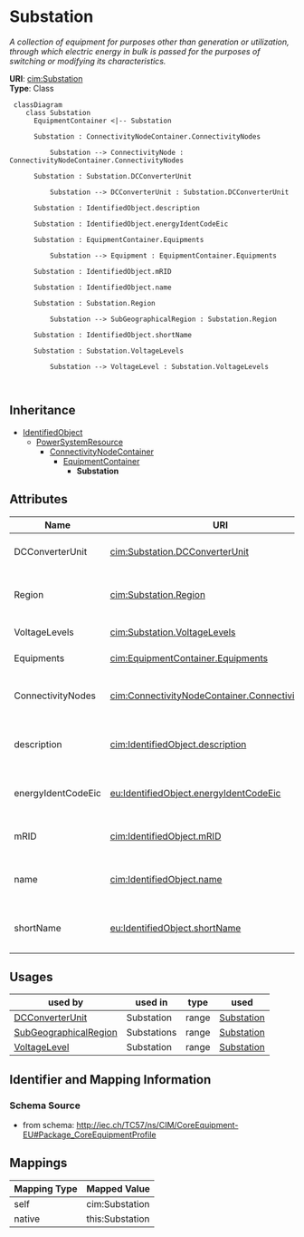 # Substation


_A collection of equipment for purposes other than generation or utilization, through which electric energy in bulk is passed for the purposes of switching or modifying its characteristics._





**URI**: [cim:Substation](http://iec.ch/TC57/CIM100#Substation)<br />
**Type**: Class




```mermaid
 classDiagram
    class Substation
      EquipmentContainer <|-- Substation
      
      Substation : ConnectivityNodeContainer.ConnectivityNodes
        
          Substation --> ConnectivityNode : ConnectivityNodeContainer.ConnectivityNodes
        
      Substation : Substation.DCConverterUnit
        
          Substation --> DCConverterUnit : Substation.DCConverterUnit
        
      Substation : IdentifiedObject.description
        
      Substation : IdentifiedObject.energyIdentCodeEic
        
      Substation : EquipmentContainer.Equipments
        
          Substation --> Equipment : EquipmentContainer.Equipments
        
      Substation : IdentifiedObject.mRID
        
      Substation : IdentifiedObject.name
        
      Substation : Substation.Region
        
          Substation --> SubGeographicalRegion : Substation.Region
        
      Substation : IdentifiedObject.shortName
        
      Substation : Substation.VoltageLevels
        
          Substation --> VoltageLevel : Substation.VoltageLevels
        
      
```





## Inheritance
* [IdentifiedObject](IdentifiedObject.md)
    * [PowerSystemResource](PowerSystemResource.md)
        * [ConnectivityNodeContainer](ConnectivityNodeContainer.md)
            * [EquipmentContainer](EquipmentContainer.md)
                * **Substation**



## Attributes


| Name | URI | Cardinality and Range | Description | Inheritance |
| ---  | --- | --- | --- | --- |
| DCConverterUnit | [cim:Substation.DCConverterUnit](http://iec.ch/TC57/CIM100#Substation.DCConverterUnit) | 0..* <br />  [DCConverterUnit](DCConverterUnit.md)  | The DC converter unit belonging of the substation | direct |
| Region | [cim:Substation.Region](http://iec.ch/TC57/CIM100#Substation.Region) | 1..1 <br />  [SubGeographicalRegion](SubGeographicalRegion.md)  | The SubGeographicalRegion containing the substation | direct |
| VoltageLevels | [cim:Substation.VoltageLevels](http://iec.ch/TC57/CIM100#Substation.VoltageLevels) | 0..* <br />  [VoltageLevel](VoltageLevel.md)  | The voltage levels within this substation | direct |
| Equipments | [cim:EquipmentContainer.Equipments](http://iec.ch/TC57/CIM100#EquipmentContainer.Equipments) | 0..* <br />  [Equipment](Equipment.md)  | Contained equipment | [EquipmentContainer](EquipmentContainer.md) |
| ConnectivityNodes | [cim:ConnectivityNodeContainer.ConnectivityNodes](http://iec.ch/TC57/CIM100#ConnectivityNodeContainer.ConnectivityNodes) | 0..* <br />  [ConnectivityNode](ConnectivityNode.md)  | Connectivity nodes which belong to this connectivity node container | [ConnectivityNodeContainer](ConnectivityNodeContainer.md) |
| description | [cim:IdentifiedObject.description](http://iec.ch/TC57/CIM100#IdentifiedObject.description) | 0..1 <br />  string  | The description is a free human readable text describing or naming the object | [IdentifiedObject](IdentifiedObject.md) |
| energyIdentCodeEic | [eu:IdentifiedObject.energyIdentCodeEic](http://iec.ch/TC57/CIM100-European#IdentifiedObject.energyIdentCodeEic) | 0..1 <br />  string  | The attribute is used for an exchange of the EIC code (Energy identification ... | [IdentifiedObject](IdentifiedObject.md) |
| mRID | [cim:IdentifiedObject.mRID](http://iec.ch/TC57/CIM100#IdentifiedObject.mRID) | 1..1 <br />  string  | Master resource identifier issued by a model authority | [IdentifiedObject](IdentifiedObject.md) |
| name | [cim:IdentifiedObject.name](http://iec.ch/TC57/CIM100#IdentifiedObject.name) | 1..1 <br />  string  | The name is any free human readable and possibly non unique text naming the o... | [IdentifiedObject](IdentifiedObject.md) |
| shortName | [eu:IdentifiedObject.shortName](http://iec.ch/TC57/CIM100-European#IdentifiedObject.shortName) | 0..1 <br />  string  | The attribute is used for an exchange of a human readable short name with len... | [IdentifiedObject](IdentifiedObject.md) |





## Usages

| used by | used in | type | used |
| ---  | --- | --- | --- |
| [DCConverterUnit](DCConverterUnit.md) | Substation | range | [Substation](Substation.md) |
| [SubGeographicalRegion](SubGeographicalRegion.md) | Substations | range | [Substation](Substation.md) |
| [VoltageLevel](VoltageLevel.md) | Substation | range | [Substation](Substation.md) |






## Identifier and Mapping Information







### Schema Source


* from schema: http://iec.ch/TC57/ns/CIM/CoreEquipment-EU#Package_CoreEquipmentProfile





## Mappings

| Mapping Type | Mapped Value |
| ---  | ---  |
| self | cim:Substation |
| native | this:Substation |





